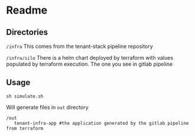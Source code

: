 # Readme


## Directories

`/infra` This comes from the tenant-stack pipeline repository

`/infra/silo`  There is a helm chart deployed by terraform with values populated by terraform execution.
The one you see in gitlab pipeline




## Usage

```
sh simulate.sh 
```
Will generate files  in `out` directory 

```
/out
   tenant-infra-app #the application generated by the gitlab pipeline from terraform
```
